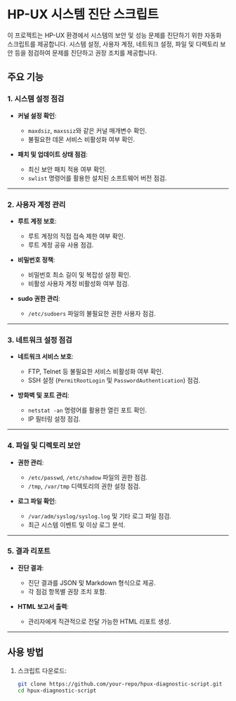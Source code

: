 # HP-UX 시스템 진단 스크립트

이 프로젝트는 HP-UX 환경에서 시스템의 보안 및 성능 문제를 진단하기 위한 자동화 스크립트를 제공합니다. 시스템 설정, 사용자 계정, 네트워크 설정, 파일 및 디렉토리 보안 등을 점검하여 문제를 진단하고 권장 조치를 제공합니다.

## 주요 기능

### 1. 시스템 설정 점검
- **커널 설정 확인**:
  - `maxdsiz`, `maxssiz`와 같은 커널 매개변수 확인.
  - 불필요한 데몬 서비스 비활성화 여부 확인.

- **패치 및 업데이트 상태 점검**:
  - 최신 보안 패치 적용 여부 확인.
  - `swlist` 명령어를 활용한 설치된 소프트웨어 버전 점검.

---

### 2. 사용자 계정 관리
- **루트 계정 보호**:
  - 루트 계정의 직접 접속 제한 여부 확인.
  - 루트 계정 공유 사용 점검.

- **비밀번호 정책**:
  - 비밀번호 최소 길이 및 복잡성 설정 확인.
  - 비활성 사용자 계정 비활성화 여부 점검.

- **sudo 권한 관리**:
  - `/etc/sudoers` 파일의 불필요한 권한 사용자 점검.

---

### 3. 네트워크 설정 점검
- **네트워크 서비스 보호**:
  - FTP, Telnet 등 불필요한 서비스 비활성화 여부 확인.
  - SSH 설정 (`PermitRootLogin` 및 `PasswordAuthentication`) 점검.

- **방화벽 및 포트 관리**:
  - `netstat -an` 명령어를 활용한 열린 포트 확인.
  - IP 필터링 설정 점검.

---

### 4. 파일 및 디렉토리 보안
- **권한 관리**:
  - `/etc/passwd`, `/etc/shadow` 파일의 권한 점검.
  - `/tmp`, `/var/tmp` 디렉토리의 권한 설정 점검.

- **로그 파일 확인**:
  - `/var/adm/syslog/syslog.log` 및 기타 로그 파일 점검.
  - 최근 시스템 이벤트 및 이상 로그 분석.

---

### 5. 결과 리포트
- **진단 결과**:
  - 진단 결과를 JSON 및 Markdown 형식으로 제공.
  - 각 점검 항목별 권장 조치 포함.

- **HTML 보고서 출력**:
  - 관리자에게 직관적으로 전달 가능한 HTML 리포트 생성.

---

## 사용 방법

1. 스크립트 다운로드:
   ```bash
   git clone https://github.com/your-repo/hpux-diagnostic-script.git
   cd hpux-diagnostic-script
